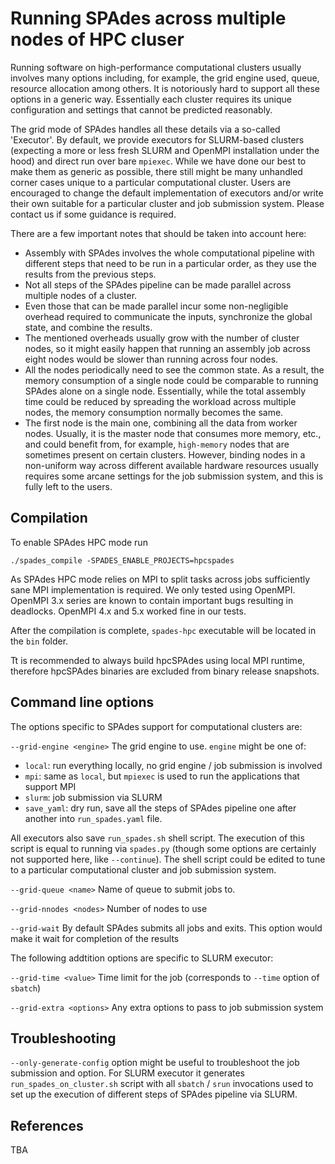 # Running SPAdes across multiple nodes of HPC cluser

Running software on high-performance computational clusters usually involves
many options including, for example, the grid engine used, queue, resource allocation
among others. It is notoriously hard to support all these options in a
generic way. Essentially each cluster requires its unique configuration and
settings that cannot be predicted reasonably.

The grid mode of SPAdes handles all these details via a so-called 'Executor'. By
default, we provide executors for SLURM-based clusters (expecting a more or less
fresh SLURM and OpenMPI installation under the hood) and direct run over bare
`mpiexec`. While we have done our best to make them as generic as possible, there
still might be many unhandled corner cases unique to a particular computational
cluster. Users are encouraged to change the default implementation of executors
and/or write their own suitable for a particular cluster and job submission
system. Please contact us if some guidance is required.

There are a few important notes that should be taken into account here:

* Assembly with SPAdes involves the whole computational pipeline with different
  steps that need to be run in a particular order, as they use the results from
  the previous steps.
* Not all steps of the SPAdes pipeline can be made parallel across multiple
  nodes of a cluster.
* Even those that can be made parallel incur some non-negligible overhead
  required to communicate the inputs, synchronize the global state, and combine
  the results.
* The mentioned overheads usually grow with the number of cluster nodes, so it
  might easily happen that running an assembly job across eight nodes would be
  slower than running across four nodes.
* All the nodes periodically need to see the common state. As a result, the
  memory consumption of a single node could be comparable to running SPAdes
  alone on a single node. Essentially, while the total assembly time could be
  reduced by spreading the workload across multiple nodes, the memory
  consumption normally becomes the same.
* The first node is the main one, combining all the data from worker
  nodes. Usually, it is the master node that consumes more memory, etc., and
  could benefit from, for example, `high-memory` nodes that are sometimes present
  on certain clusters. However, binding nodes in a non-uniform way across
  different available hardware resources usually requires some arcane settings
  for the job submission system, and this is fully left to the users.

## Compilation

To enable SPAdes HPC mode run

```
./spades_compile -SPADES_ENABLE_PROJECTS=hpcspades
```

As SPAdes HPC mode relies on MPI to split tasks across jobs sufficiently
sane MPI implementation is required. We only tested using OpenMPI. OpenMPI 3.x series
are known to contain important bugs resulting in deadlocks. OpenMPI 4.x and 
5.x worked fine in our tests.

After the compilation is complete, `spades-hpc` executable will be located in 
the `bin` folder.

Tt is recommended to always build hpcSPAdes using local MPI runtime, therefore
hpcSPAdes binaries are excluded from binary release snapshots.

## Command line options

The options specific to SPAdes support for computational clusters are:

`--grid-engine <engine>` The grid engine to use. `engine` might be one of:

* `local`: run everything locally, no grid engine / job submission is involved
* `mpi`: same as `local`, but `mpiexec` is used to run the applications that
  support MPI
* `slurm`: job submission via SLURM
* `save_yaml`: dry run, save all the steps of SPAdes pipeline one after another into
  `run_spades.yaml` file.

All executors also save `run_spades.sh` shell script. The execution of this
script is equal to running via `spades.py` (though some options are certainly
not supported here, like `--continue`). The shell script could be edited to tune
to a particular computational cluster and job submission system.

`--grid-queue <name>` Name of queue to submit jobs to.

`--grid-nnodes <nodes>` Number of nodes to use

`--grid-wait` By default SPAdes submits all jobs and exits. This option would
make it wait for completion of the results

The following addtition options are specific to SLURM executor:

`--grid-time <value>` Time limit for the job (corresponds to `--time` option of
`sbatch`)

`--grid-extra <options>` Any extra options to pass to job submission system

## Troubleshooting

`--only-generate-config` option might be useful to troubleshoot the job
submission and option. For SLURM executor it generates
`run_spades_on_cluster.sh` script with all `sbatch` / `srun` invocations used to
set up the execution of different steps of SPAdes pipeline via SLURM.


## References

TBA
